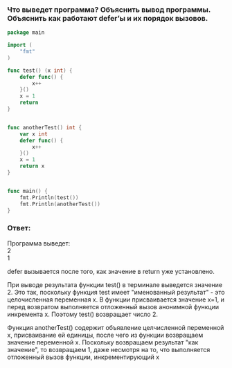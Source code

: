 ### Что выведет программа? Объяснить вывод программы. Объяснить как работают defer’ы и их порядок вызовов.
```go
package main

import (
    "fmt"
)

func test() (x int) {
    defer func() {
        x++
    }()
    x = 1
    return
}


func anotherTest() int {
    var x int
    defer func() {
        x++
    }()
    x = 1
    return x
}


func main() {
    fmt.Println(test())
    fmt.Println(anotherTest())
}
```

### Ответ:

Программа выведет:<br/>
2<br/>
1

defer вызывается после того, как значение в return уже установлено.

При выводе результата функции test() в терминале выведется значение 2. Это так, поскольку 
функция test имеет "именованный результат" - это целочисленная переменная x. 
В функции присваивается значение x=1, и перед возвратом выполняется отложенный вызов анонимной 
функции инкремента x. Поэтому test() возвращает число 2.

Функция anotherTest() содержит объявление целчисленной переменной x, присваивание ей единицы, 
после чего из функции возвращаем значение переменной x. Поскольку возвращаем результат 
"как значение", то возвращаем 1, даже несмотря на то, 
что выполняется отложенный вызов функции, инкрементирующий x
